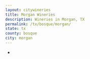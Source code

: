 ```yaml
---
layout: citywineries
title: Morgan Wineries
description: Wineries in Morgan, TX
permalink: /tx/bosque/morgan/
state: tx
county: bosque
city: morgan
---
```

-
